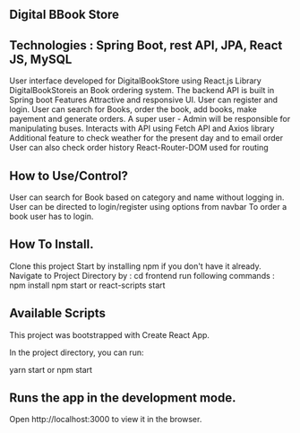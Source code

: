 Digital BBook Store
---------------------
Technologies : Spring Boot, rest API, JPA, React JS, MySQL
-------------------------------------------------------------
User interface developed for DigitalBookStore using React.js
Library DigitalBookStoreis an Book ordering system.
The backend API is built in Spring boot Features Attractive and responsive UI. 
User can register and login. User can search for Books, order the book, add books, make payement and generate orders. 
A super user - Admin will be responsible for manipulating buses. Interacts with API using Fetch API and Axios library Additional feature to check weather for the present day and to email order User can also check order history React-Router-DOM used for routing

How to Use/Control?
----------------------------
User can search for Book based on category and name without logging in.
User can be directed to login/register using options from navbar To order a book user has to login.


How To Install. 
------------------------------------------
Clone this project Start by installing npm if you don't have it already.
Navigate to Project Directory by : cd frontend run following commands : npm install npm start or react-scripts start

Available Scripts
----------------------
This project was bootstrapped with Create React App.

In the project directory, you can run:

yarn start or npm start

Runs the app in the development mode.
----------------------------------
Open http://localhost:3000 to view it in the browser.

